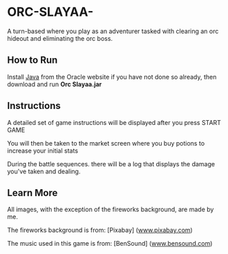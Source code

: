 # ORC-SLAYAA-
A turn-based where you play as an adventurer tasked with clearing an orc hideout and eliminating the orc boss. 

## How to Run
Install [Java](https://www.java.com/en/download/) from the Oracle website if you have not done so already, then download and run **Orc Slayaa.jar**

## Instructions
A detailed set of game instructions will be displayed after you press START GAME

You will then be taken to the market screen where you buy potions to increase your initial stats

During the battle sequences. there will be a log that displays the damage you've taken and dealing.


## Learn More

All images, with the exception of the fireworks background, are made by me.

The fireworks background is from: [Pixabay] (www.pixabay.com)

The music used in this game is from: [BenSound] (www.bensound.com)

